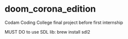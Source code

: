 # doom_corona_edition
Codam Coding College final project before first internship


MUST DO to use SDL lib: brew install sdl2
